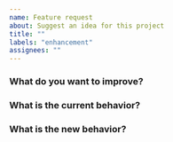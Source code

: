 ```yaml
---
name: Feature request
about: Suggest an idea for this project
title: ""
labels: "enhancement"
assignees: ""
---
```


### What do you want to improve?

### What is the current behavior?

### What is the new behavior?
